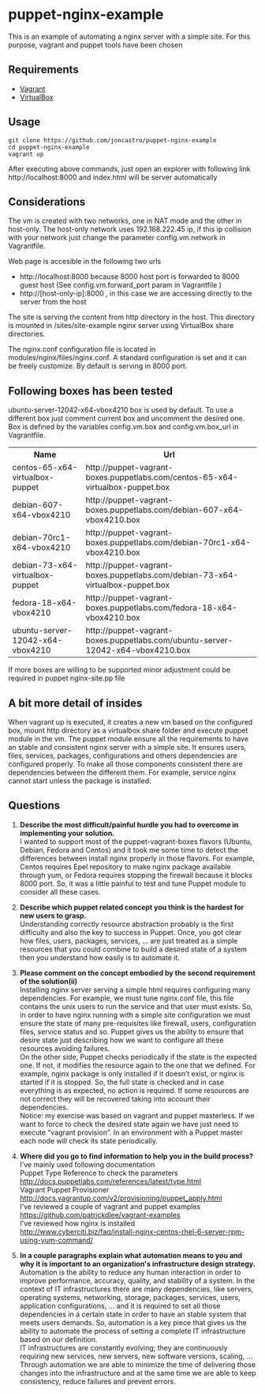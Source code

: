 puppet-nginx-example
====================

This is an example of automating a nginx server with a simple site. For this purpose, vagrant and puppet tools have been chosen

## Requirements

- [Vagrant](http://downloads.vagrantup.com/)
- [VirtualBox](https://www.virtualbox.org/wiki/Downloads)

## Usage

```
git clone https://github.com/joncastro/puppet-nginx-example
cd puppet-nginx-example
vagrant up
```
After executing above commands, just open an explorer with following link http://localhost:8000 and index.html will be server automatically

## Considerations

The vm is created with two networks, one in NAT mode and the other in host-only. The host-only network uses 192.168.222.45 ip, if this ip collision with your network just change the parameter config.vm.network in Vagrantfile.

Web page is accesible in the following two urls

-  http://localhost:8000  because 8000 host port is forwarded to 8000 guest host (See config.vm.forward_port param in Vagrantfile )
-  http://[host-only-ip]:8000  , in this case we are accessing directly to the server from the host

The site is serving the content from http directory in the host. This directory is mounted in /sites/site-example nginx server using VirtualBox share directories.

The nginx.conf configuration file is located in modules/nginx/files/nginx.conf. A standard configuration is set and it can be freely customize. By default is serving in 8000 port.

## Following boxes has been tested

ubuntu-server-12042-x64-vbox4210 box is used by default. To use a different box just comment current box and uncomment the desired one. Box is defined by the variables config.vm.box and config.vm.box_url in Vagrantfile.

<table>
<tr><th>Name</th><th>Url</th></tr>
<tr><td>centos-65-x64-virtualbox-puppet</td><td>http://puppet-vagrant-boxes.puppetlabs.com/centos-65-x64-virtualbox-puppet.box</td></tr>
<tr><td>debian-607-x64-vbox4210</td><td>http://puppet-vagrant-boxes.puppetlabs.com/debian-607-x64-vbox4210.box</td></tr>
<tr><td>debian-70rc1-x64-vbox4210</td><td>http://puppet-vagrant-boxes.puppetlabs.com/debian-70rc1-x64-vbox4210.box</td></tr>
<tr><td>debian-73-x64-virtualbox-puppet</td><td>http://puppet-vagrant-boxes.puppetlabs.com/debian-73-x64-virtualbox-puppet.box</td></tr>
<tr><td>fedora-18-x64-vbox4210</td><td>http://puppet-vagrant-boxes.puppetlabs.com/fedora-18-x64-vbox4210.box</td></tr>
<tr><td>ubuntu-server-12042-x64-vbox4210</td><td>http://puppet-vagrant-boxes.puppetlabs.com/ubuntu-server-12042-x64-vbox4210.box</td></tr>
</table>

If more boxes are willing to be supported minor adjustment could be required in puppet nginx-site.pp file

## A bit more detail of insides

When vagrant up is executed, it creates a new vm based on the configured box, mount http directory as a virtualbox share folder and execute puppet module in the vm. The puppet module ensure all the requirements to have an stable and consistent nginx server with a simple site. It ensures users, files, services, packages, configurations and others dependencies are configured properly. To make all those components consistent there are dependencies between the different them. For example, service nginx cannot start unless the package is installed.


## Questions

1. **Describe the most difficult/painful hurdle you had to overcome in implementing your solution.**<br/>
I wanted to support most of the puppet-vagrant-boxes flavors (Ubuntu, Debian, Fedora and Centos) and it took me some time to detect the differences between install nginx properly in those flavors. For example, Centos requires Epel repository to make nginx package available through yum, or Fedora requires stopping the firewall because it blocks 8000 port. So, it was a little painful to test and tune Puppet module to consider all these cases.

2. **Describe which puppet related concept you think is the hardest for new users to grasp.**<br/>
Understanding correctly resource abstraction probably is the first difficulty and also the key to success in Puppet. Once, you got clear how files, users, packages, services, ... are just treated as a simple resources that you could combine to build a desired state of a system then you understand how easily is to automate it.

3. **Please comment on the concept embodied by the second requirement of the solution(ii)**<br/>
Installing nginx server serving a simple html requires configuring many dependencies. For example, we must tune nginx.conf file, this file contains the unix users to run the service and that user must exists. So, in order to have nginx running with a simple site configuration we must ensure the state of many pre-requisites like firewall, users, configuration files, service status and so. Puppet gives us the ability to ensure that desire state just describing how we want to configure all these resources avoiding failures.<br/>
On the other side, Puppet checks periodically if the state is the expected one. If not, it modifies the resource again to the one that we defined. For example, nginx package is only installed if it doesn’t exist, or nginx is started if it is stopped. So, the full state is checked and in case everything is as expected, no action is required. If some resources are not correct they will be recovered taking into account their dependencies.<br/>
Notice: my exercise was based on vagrant and puppet masterless. If we want to force to check the desired state again we have just need to execute “vagrant provision”. In an environment with a Puppet master each node will check its state periodically.

4. **Where did you go to find information to help you in the build process?**<br/>
I’ve mainly used following documentation<br/>
Puppet Type Reference to check the parameters<br/>
http://docs.puppetlabs.com/references/latest/type.html <br/>
Vagrant Puppet Provisioner <br/>
http://docs.vagrantup.com/v2/provisioning/puppet_apply.html <br/>
I’ve reviewed a couple of vagrant and puppet examples <br/>
https://github.com/patrickdlee/vagrant-examples <br/>
I’ve reviewed how nginx is installed <br/>
http://www.cyberciti.biz/faq/install-nginx-centos-rhel-6-server-rpm-using-yum-command/ <br/>

5. **In a couple paragraphs explain what automation means to you and why it is important to an organization's infrastructure design strategy.**<br/>
Automation is the ability to reduce any human interaction in order to improve performance, accuracy, quality, and stability of a system. In the context of IT infrastructures there are many dependencies, like servers, operating systems, networking, storage, packages, services, users, application configurations, … and it is required to set all those dependencies in a certain state in order to have an stable system that meets users demands. So, automation is a key piece that gives us the ability to automate the process of setting a complete IT infrastructure based on our definition.<br/>
IT infrastructures are constantly evolving; they are continuously requiring new services, new servers, new software versions, scaling, ... Through automation we are able to minimize the time of delivering those changes into the infrastructure and at the same time we are able to keep consistency, reduce failures and prevent errors.
